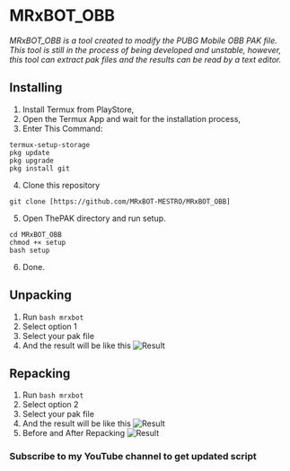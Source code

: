# MRxBOT_OBB
_MRxBOT_OBB is a tool created to modify the PUBG Mobile OBB PAK file. This tool is still in the process of being developed and unstable, however, this tool can extract pak files and the results can be read by a text editor._

## Installing
1. Install Termux from PlayStore,
2. Open the Termux App and wait for the installation process,
3. Enter This Command:
```
termux-setup-storage
pkg update
pkg upgrade
pkg install git
```
4. Clone this repository
```
git clone [https://github.com/MRxBOT-MESTRO/MRxBOT_OBB]
```
5. Open ThePAK directory and run setup.
```
cd MRxBOT_OBB
chmod +× setup
bash setup
```
6. Done.

## Unpacking
1. Run `bash mrxbot`
2. Select option 1
3. Select your pak file
4. And the result will be like this
![Result](/screenshot/complete_extraction.jpg)

## Repacking
1. Run `bash mrxbot`
2. Select option 2
3. Select your pak file
4. And the result will be like this
![Result](/screenshot/complete_repacking.jpg)
5. Before and After Repacking
![Result](/screenshot/beforeafter_repacking.jpg)

### Subscribe to my YouTube channel to get updated script 
